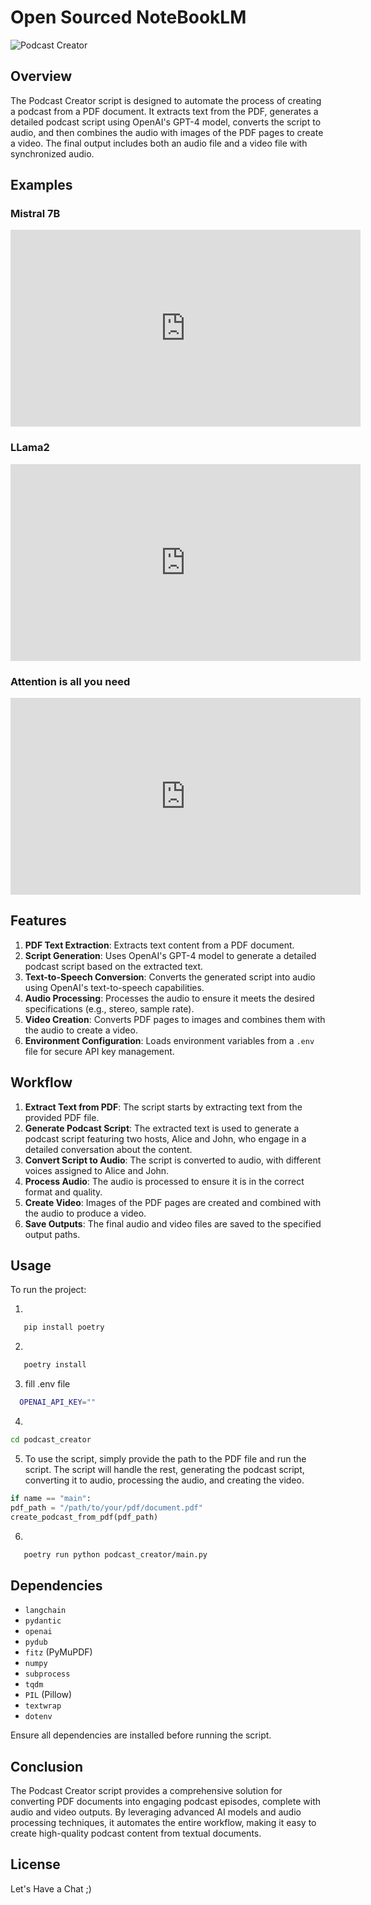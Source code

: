 # Open Sourced NoteBookLM

![Podcast Creator](./image.png)


## Overview

The Podcast Creator script is designed to automate the process of creating a podcast from a PDF document. It extracts text from the PDF, generates a detailed podcast script using OpenAI's GPT-4 model, converts the script to audio, and then combines the audio with images of the PDF pages to create a video. The final output includes both an audio file and a video file with synchronized audio.



## Examples

### Mistral 7B


<iframe width="560" height="315" src="https://github.com/mehdihosseinimoghadam/open-sourced-nootbookLM/blob/main/img.png" frameborder="0" allow="accelerometer; autoplay; clipboard-write; encrypted-media; gyroscope; picture-in-picture" allowfullscreen></iframe>


### LLama2


<iframe width="560" height="315" src="https://www.youtube.com/embed/sDwxJx8WX3w?start=26" frameborder="0" allow="accelerometer; autoplay; clipboard-write; encrypted-media; gyroscope; picture-in-picture" allowfullscreen></iframe>


### Attention is all you need

<iframe width="560" height="315" src="https://www.youtube.com/embed/M61t5CXCKtI?start=26" frameborder="0" allow="accelerometer; autoplay; clipboard-write; encrypted-media; gyroscope; picture-in-picture" allowfullscreen></iframe>


## Features

1. **PDF Text Extraction**: Extracts text content from a PDF document.
2. **Script Generation**: Uses OpenAI's GPT-4 model to generate a detailed podcast script based on the extracted text.
3. **Text-to-Speech Conversion**: Converts the generated script into audio using OpenAI's text-to-speech capabilities.
4. **Audio Processing**: Processes the audio to ensure it meets the desired specifications (e.g., stereo, sample rate).
5. **Video Creation**: Converts PDF pages to images and combines them with the audio to create a video.
6. **Environment Configuration**: Loads environment variables from a `.env` file for secure API key management.

## Workflow

1. **Extract Text from PDF**: The script starts by extracting text from the provided PDF file.
2. **Generate Podcast Script**: The extracted text is used to generate a podcast script featuring two hosts, Alice and John, who engage in a detailed conversation about the content.
3. **Convert Script to Audio**: The script is converted to audio, with different voices assigned to Alice and John.
4. **Process Audio**: The audio is processed to ensure it is in the correct format and quality.
5. **Create Video**: Images of the PDF pages are created and combined with the audio to produce a video.
6. **Save Outputs**: The final audio and video files are saved to the specified output paths.

## Usage

To run the project:

1.

```bash
   pip install poetry
```

2.

```bash
   poetry install
```

3. fill .env file
```bash
  OPENAI_API_KEY=""
```


4.

```bash
cd podcast_creator
```

5. To use the script, simply provide the path to the PDF file and run the script. The script will handle the rest, generating the podcast script, converting it to audio, processing the audio, and creating the video.


```python
if name == "main":
pdf_path = "/path/to/your/pdf/document.pdf"
create_podcast_from_pdf(pdf_path)
```




6.

```bash
   poetry run python podcast_creator/main.py
```





## Dependencies

- `langchain`
- `pydantic`
- `openai`
- `pydub`
- `fitz` (PyMuPDF)
- `numpy`
- `subprocess`
- `tqdm`
- `PIL` (Pillow)
- `textwrap`
- `dotenv`

Ensure all dependencies are installed before running the script.



## Conclusion

The Podcast Creator script provides a comprehensive solution for converting PDF documents into engaging podcast episodes, complete with audio and video outputs. By leveraging advanced AI models and audio processing techniques, it automates the entire workflow, making it easy to create high-quality podcast content from textual documents.


## License

Let's Have a Chat ;)
